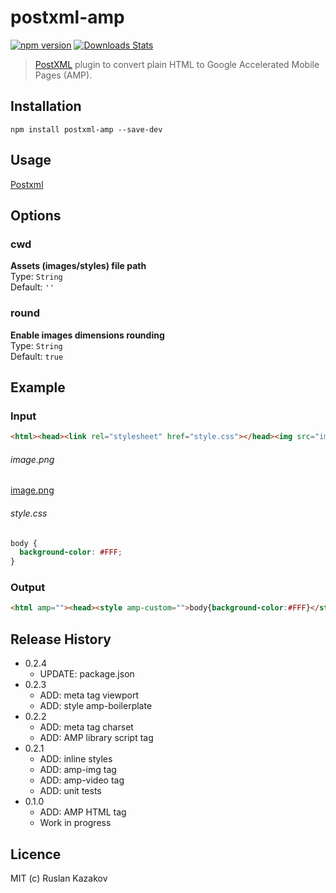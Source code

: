 # postxml-amp
[![npm version][npm-image]][npm-url]
[![Downloads Stats][npm-downloads]][npm-url]

> [PostXML] plugin to convert plain HTML to Google Accelerated Mobile Pages (AMP).

## Installation
`npm install postxml-amp --save-dev`

## Usage
[Postxml]

## Options
### cwd
**Assets (images/styles) file path**<br>
Type: `String`<br>
Default: `''`

### round
**Enable images dimensions rounding**<br>
Type: `String`<br>
Default: `true`

## Example

### Input
```html
<html><head><link rel="stylesheet" href="style.css"></head><img src="image.png"></html>
```

###### image.png
[image.png](/test/image.png)

###### style.css
```css
body {
  background-color: #FFF;
}
```

### Output
```html
<html amp=""><head><style amp-custom="">body{background-color:#FFF}</style></head><amp-img src="image.png" width="600" height="400"></amp-img></html>
```

## Release History

* 0.2.4
	* UPDATE: package.json
* 0.2.3
	* ADD: meta tag viewport
	* ADD: style amp-boilerplate
* 0.2.2
  * ADD: meta tag charset
  * ADD: AMP library script tag
* 0.2.1
  * ADD: inline styles
  * ADD: amp-img tag
  * ADD: amp-video tag
  * ADD: unit tests
* 0.1.0
  * ADD: AMP HTML tag
  * Work in progress

## Licence
MIT (c) Ruslan Kazakov

[PostXML]: https://github.com/postxml/postxml
[npm-url]: https://www.npmjs.org/package/postxml-amp
[npm-image]: https://img.shields.io/npm/v/postxml-amp.svg?style=flat-square
[npm-downloads]: https://img.shields.io/npm/dm/postxml-amp.svg?style=flat-square
